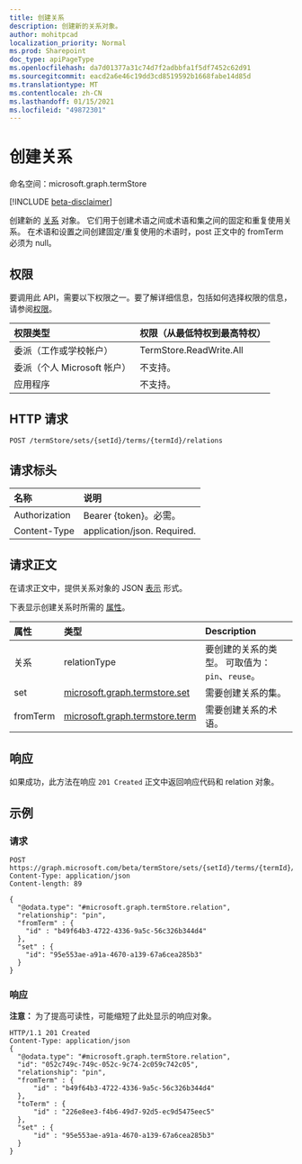 ```yaml
---
title: 创建关系
description: 创建新的关系对象。
author: mohitpcad
localization_priority: Normal
ms.prod: Sharepoint
doc_type: apiPageType
ms.openlocfilehash: da7d01377a31c74d7f2adbbfa1f5df7452c62d91
ms.sourcegitcommit: eacd2a6e46c19dd3cd8519592b1668fabe14d85d
ms.translationtype: MT
ms.contentlocale: zh-CN
ms.lasthandoff: 01/15/2021
ms.locfileid: "49872301"
---
```

# <a name="create-relation"></a>创建关系
命名空间：microsoft.graph.termStore

[!INCLUDE [beta-disclaimer](../../includes/beta-disclaimer.md)]

创建新的 [关系](../resources/termstore-relation.md) 对象。 它们用于创建术语之间或术语和集之间的固定和重复使用关系。 在术语和设置之间创建固定/重复使用的术语时，post 正文中的 fromTerm 必须为 null。

## <a name="permissions"></a>权限
要调用此 API，需要以下权限之一。要了解详细信息，包括如何选择权限的信息，请参阅[权限](/graph/permissions-reference)。

|权限类型|权限（从最低特权到最高特权）|
|:---|:---|
|委派（工作或学校帐户） |TermStore.ReadWrite.All |
|委派（个人 Microsoft 帐户） | 不支持。    |
|应用程序 | 不支持。 |


## <a name="http-request"></a>HTTP 请求

<!-- {
  "blockType": "ignored"
}
-->
``` http
POST /termStore/sets/{setId}/terms/{termId}/relations
```

## <a name="request-headers"></a>请求标头
|名称|说明|
|:---|:---|
|Authorization|Bearer {token}。必需。|
|Content-Type|application/json. Required.|

## <a name="request-body"></a>请求正文
在请求正文中，提供关系对象的 JSON [表示](../resources/termstore-relation.md) 形式。

下表显示创建关系时所需的 [属性](../resources/termstore-relation.md)。

|属性|类型|Description|
|:---|:---|:---|
|关系|relationType|要创建的关系的类型。 可取值为：`pin`、`reuse`。|
|set| [microsoft.graph.termstore.set](../resources/termstore-set.md)| 需要创建关系的集。
|fromTerm| [microsoft.graph.termstore.term](../resources/termstore-term.md) | 需要创建关系的术语。



## <a name="response"></a>响应

如果成功，此方法在响应 `201 Created` 正文中返回响应代码[](../resources/termstore-relation.md)和 relation 对象。

## <a name="examples"></a>示例

### <a name="request"></a>请求

``` http
POST https://graph.microsoft.com/beta/termStore/sets/{setId}/terms/{termId}/relations
Content-Type: application/json
Content-length: 89

{
  "@odata.type": "#microsoft.graph.termStore.relation",
  "relationship": "pin",
  "fromTerm" : {
    "id" : "b49f64b3-4722-4336-9a5c-56c326b344d4"
  },
  "set" : {
    "id": "95e553ae-a91a-4670-a139-67a6cea285b3"
  }
}
```


### <a name="response"></a>响应
**注意：** 为了提高可读性，可能缩短了此处显示的响应对象。
<!-- {
  "blockType": "response",
  "truncated": true,
  "@odata.type": "microsoft.graph.termstore.relation"
}
-->
``` http
HTTP/1.1 201 Created
Content-Type: application/json
{
  "@odata.type": "#microsoft.graph.termStore.relation",
  "id": "052c749c-749c-052c-9c74-2c059c742c05",
  "relationship": "pin",
  "fromTerm" : {
      "id" : "b49f64b3-4722-4336-9a5c-56c326b344d4"
  },
  "toTerm" : {
      "id" : "226e8ee3-f4b6-49d7-92d5-ec9d5475eec5"
  },
  "set" : {
      "id" : "95e553ae-a91a-4670-a139-67a6cea285b3"
  }
}
```

[microsoft.graph.termStore.set]: ../resources/termstore-set.md
[microsoft.graph.termStore.term]: ../resources/termstore-term.md
[microsoft.graph.termStore.relation]: ../resources/termstore-relation.md


<!--
{
  "type": "#page.annotation",
  "description": "Create a pinned term entity in termStore",
  "keywords": "term,termStore",
  "section": "documentation",
  "tocPath": "termStore/Pinned term",
  "suppressions": [
  ]
}
-->


